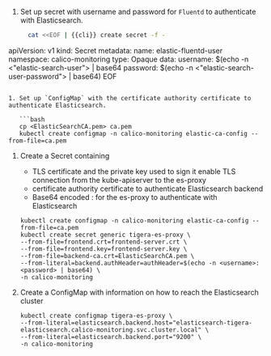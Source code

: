 
1. Set up secret with username and password for `Fluentd` to authenticate with Elasticsearch.
   ```bash
     cat <<EOF | {{cli}} create secret -f -
apiVersion: v1
kind: Secret
metadata:
  name: elastic-fluentd-user
  namespace: calico-monitoring
type: Opaque
data:
  username: $(echo -n <"elastic-search-user"> | base64
  password: $(echo -n <"elastic-search-user-password"> | base64)
EOF
```

1. Set up `ConfigMap` with the certificate authority certificate to authenticate Elasticsearch.

   ```bash
   cp <ElasticSearchCA.pem> ca.pem
   kubectl create configmap -n calico-monitoring elastic-ca-config --from-file=ca.pem
   ```

1. Create a Secret containing
   * TLS certificate and the private key used to sign it enable TLS connection from the kube-apiserver to the es-proxy
   * certificate authority certificate to authenticate Elasticsearch backend
   * Base64 encoded <username>:<password> for the es-proxy to authenticate with Elasticsearch

   ```
   kubectl create configmap -n calico-monitoring elastic-ca-config --from-file=ca.pem
   kubectl create secret generic tigera-es-proxy \
   --from-file=frontend.crt=frontend-server.crt \
   --from-file=frontend.key=frontend-server.key \
   --from-file=backend-ca.crt=ElasticSearchCA.pem \
   --from-literal=backend.authHeader=authHeader=$(echo -n <username>:<password> | base64) \
   -n calico-monitoring
   ```

1. Create a ConfigMap with information on how to reach the Elasticsearch cluster
   ```
   kubectl create configmap tigera-es-proxy \
   --from-literal=elasticsearch.backend.host="elasticsearch-tigera-elasticsearch.calico-monitoring.svc.cluster.local" \
   --from-literal=elasticsearch.backend.port="9200" \
   -n calico-monitoring
   ```
   